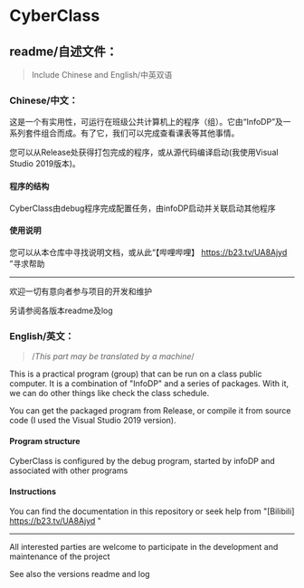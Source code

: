 # CyberClass
## readme/自述文件：
>Include Chinese and English/中英双语
### Chinese/中文：

这是一个有实用性，可运行在班级公共计算机上的程序（组）。它由“InfoDP”及一系列套件组合而成。有了它，我们可以完成查看课表等其他事情。

您可以从Release处获得打包完成的程序，或从源代码编译启动(我使用Visual Studio 2019版本)。

#### 程序的结构

CyberClass由debug程序完成配置任务，由infoDP启动并关联启动其他程序

#### 使用说明

您可以从本仓库中寻找说明文档，或从此“【哔哩哔哩】 https://b23.tv/UA8Ajyd ”寻求帮助

---

欢迎一切有意向者参与项目的开发和维护

另请参阅各版本readme及log

### English/英文：

>/*This part may be translated by a machine*/

This is a practical program (group) that can be run on a class public computer. It is a combination of "InfoDP" and a series of packages. With it, we can do other things like check the class schedule.

You can get the packaged program from Release, or compile it from source code (I used the Visual Studio 2019 version).

#### Program structure

CyberClass is configured by the debug program, started by infoDP and associated with other programs

#### Instructions

You can find the documentation in this repository or seek help from "[Bilibili] https://b23.tv/UA8Ajyd "

---

All interested parties are welcome to participate in the development and maintenance of the project

See also the versions readme and log
